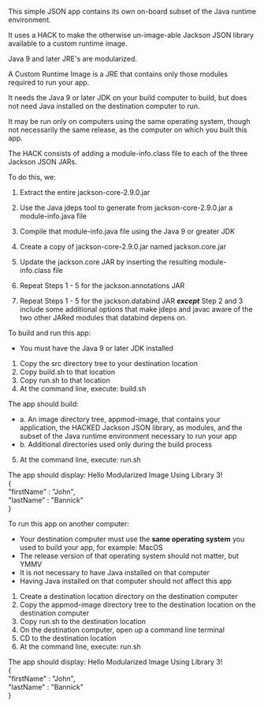 This simple JSON app contains its own on-board subset of the Java runtime environment.

It uses a HACK to make the otherwise un-image-able Jackson JSON library available to a custom runtime image.

Java 9 and later JRE's are modularized.

A Custom Runtime Image is a JRE that contains only those modules required to run your app.

It needs the Java 9 or later JDK on your build computer to build, but does not need Java installed on the destination computer to run.

It may be run only on computers using the same operating system, though not necessarily the same release, as the computer on which you built this app.

The HACK consists of adding a module-info.class file to each of the three Jackson JSON JARs.

To do this, we:

1. Extract the entire jackson-core-2.9.0.jar 
2. Use the Java jdeps tool to generate from jackson-core-2.9.0.jar a module-info.java file
3. Compile that module-info.java file using the Java 9 or greater JDK
4. Create a copy of jackson-core-2.9.0.jar named jackson.core.jar
5. Update the jackson.core JAR by inserting the resulting module-info.class file

6. Repeat Steps 1 - 5 for the jackson.annotations JAR

7. Repeat Steps 1 - 5 for the jackson.databind JAR ***except*** Step 2 and 3 include some additional options that make jdeps and javac aware of the two other JARed modules that databind depens on.

To build and run this app:

- You must have the Java 9 or later JDK installed

1. Copy the src directory tree to your destination location
2. Copy build.sh to that location
3. Copy run.sh to that location
4. At the command line, execute: build.sh

The app should build:

* a. An image directory tree, appmod-image, that contains your application, the HACKED Jackson JSON library, as modules, and the subset of the Java runtime environment necessary to run your app
* b. Additional directories used only during the build process

5. At the command line, execute: run.sh

The app should display: Hello Modularized Image Using Library 3!  
{  
  "firstName" : "John",  
  "lastName" : "Bannick"  
}   

To run this app on another computer:

- Your destination computer must use the **same operating system** you used to build your app, for example:  MacOS
- The release version of that operating system should not matter, but YMMV
- It is not necessary to have Java installed on that computer
- Having Java installed on that computer should not affect this app

1. Create a destination location directory on the destination computer
2. Copy the appmod-image directory tree to the destination location on the destination computer
4. Copy run.sh to the destination location
5. On the destination computer, open up a command line terminal
6. CD to the destination location
7. At the command line, execute: run.sh

The app should display: Hello Modularized Image Using Library 3!  
{  
  "firstName" : "John",  
  "lastName" : "Bannick"  
}   
